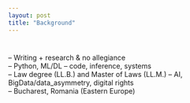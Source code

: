```yaml
---
layout: post
title: "Background"
---
```


# 
– Writing + research & no allegiance  
– Python, ML/DL – code, inference, systems  
– Law degree (LL.B.) and Master of Laws (LL.M.) – AI, BigData/data_asymmetry, digital rights  
– Bucharest, Romania (Eastern Europe)
